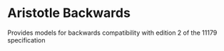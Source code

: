 # Aristotle Backwards

Provides models for backwards compatibility with edition 2 of the 11179 specification
